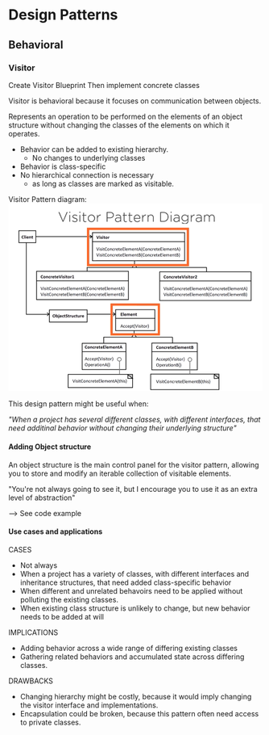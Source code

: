 
# Design Patterns

## Behavioral

### Visitor

Create Visitor Blueprint
Then implement concrete classes

Visitor is behavioral because it focuses on communication between objects.

Represents an operation to be performed on the elements of an object structure without changing the classes of the elements on which it operates.

* Behavior can be added to existing hierarchy.
  - No changes to underlying classes
* Behavior is class-specific
* No hierarchical connection is necessary
  - as long as classes are marked as visitable.

Visitor Pattern diagram:
  ![Ola k ase](UMLDiagram.PNG)


This design pattern might be useful when:

  _"When a project has several different classes, with different interfaces, that need additinal behavior without changing their underlying structure"_


#### Adding Object structure

An object structure is the main control panel for the visitor pattern, allowing you to store and modify an iterable collection of visitable elements.

"You're not always going to see it, but I encourage you to use it as an extra level of abstraction"

--> See code example


#### Use cases and applications

CASES

* Not always
* When a project has a variety of classes, with different interfaces and inheritance structures, that need added class-specific behavior
* When different and unrelated behavoirs need to be applied without polluting the existing classes.
* When existing class structure is unlikely to change, but new behavior needs to be added at will

IMPLICATIONS

* Adding behavior across a wide range of differing existing classes
* Gathering related behaviors and accumulated state across differing classes.

DRAWBACKS
* Changing  hierarchy might be costly, because it would imply changing the visitor interface and implementations.
* Encapsulation could be broken, because this pattern often need access to private classes.
